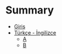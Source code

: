 # Summary

* [Giriş](README.md)
* [Türkçe - İngilizce](turkce-ingilizce.md)
  * [A](a.md)
  * [B](b.md)

